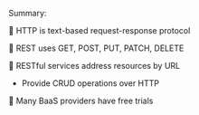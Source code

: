 Summary:

 HTTP is text-based request-response protocol

 REST uses GET, POST, PUT, PATCH, DELETE

 RESTful services address resources by URL
  - Provide CRUD operations over HTTP
    
 Many BaaS providers have free trials



